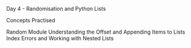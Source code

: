 Day 4 - Randomisation and Python Lists

Concepts Practised

Random Module
Understanding the Offset and Appending Items to Lists
Index Errors and Working with Nested Lists
